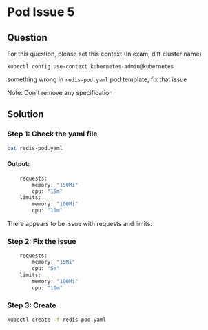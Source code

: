 # Pod Issue 5

## Question

For this question, please set this context (In exam, diff cluster name)

```kubectl config use-context kubernetes-admin@kubernetes```

something wrong in ```redis-pod.yaml``` pod template, fix that issue

Note: Don't remove any specification

## Solution

### Step 1: Check the yaml file

```bash
cat redis-pod.yaml
```

#### Output:
```bash
    requests:
        memory: "150Mi"
        cpu: "15m"
    limits:
        memory: "100Mi"
        cpu: "10m"
```

There appears to be issue with requests and limits:

### Step 2: Fix the issue

```bash
    requests:
        memory: "15Mi"
        cpu: "5m"
    limits:
        memory: "100Mi"
        cpu: "10m"                   
```


### Step 3: Create 

```bash
kubectl create -f redis-pod.yaml
```
